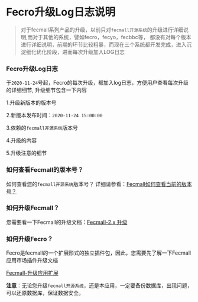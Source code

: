 Fecro升级Log日志说明
===============

> 对于fecmall系列产品的升级，以前只对`fecmall开源系统`的升级进行详细说明,而对于其他的系统，譬如fecro，fecyo，fecbbc等，
都没有对每个版本进行详细说明，前期的环节比较粗暴，而现在三个系统都开发完成，进入沉淀细化优化阶段，进而每次升级加入LOG日志


### Fecro升级Log日志

于`2020-11-24`号起，Fecro的每次升级，都加入log日志，方便用户查看每次升级的详细细节, 升级细节包含一下内容

1.升级新版本的版本号

2.新版本发布时间：`2020-11-24 15:00:00`

3.依赖的`fecmall开源系统`版本号

4.升级的内容

5.升级注意的细节

### 如何查看Fecmall的版本号？


如何查看您的`fecmall开源系统`版本号？ 详细请参看：[Fecmall如何查看当前的版本号？](http://www.fecmall.com/topic/4597)


### 如何升级Fecmall？


您需要看一下Fecmall的升级文档：[Fecmall-2.x 升级](http://www.fecmall.com/doc/fecshop-guide/develop/cn-2.0/guide-fecshop-2-about-update.html)


### 如何升级Fecro？


Fecro是fecmall的一个扩展形式的独立插件包，因此，您需要先了解一下Fecmall应用市场插件升级文档

[Fecmall-升级应用扩展](http://www.fecmall.com/doc/fecshop-guide/addons/cn-2.0/guide-fecmall-addons-upgrade-uninstall.html)


**注意**：无论您升级`fecmall开源系统`，还是本应用，一定要备份数据库，出现问题，可以还原数据库，保证数据安全。
























